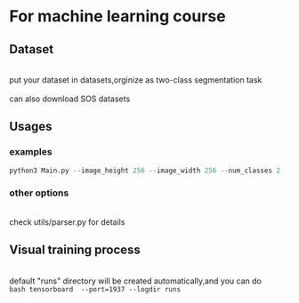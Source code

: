 # For machine learning course

## Dataset
</br> put your dataset in datasets,orginize as two-class segmentation task </br>
</br> can also download SOS datasets </br>

## Usages
### examples

```python
python3 Main.py --image_height 256 --image_width 256 --num_classes 2  --dataset_path ./datasets/SOS/palsar --epochs 100 
```


### other options
</br> check utils/parser.py for details</br>

## Visual training process
</br>default "runs" directory will be created automatically,and you can do </br>
        ```bash tensorboard  --port=1937 --logdir runs ```
